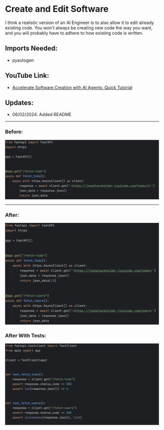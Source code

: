 # **Create and Edit Software**
I think a realistic version of an AI Engineer is to also allow it to edit already existing code.  You won't always be creating new code the way you want, and you will probably have to adhere to how existing code is written.

## Imports Needed:
- pyautogen

## YouTube Link:
- [Accelerate Software Creation with AI Agents: Quick Tutorial](https://youtu.be/tT-I0ImNcQ0)

## Updates:
- 06/02/2024: Added README

---

### Before:
![Before](../repo_images/edit_software_before.png)

---

### After:
![After](../repo_images/edit_software_after.png)

### After With Tests:
![After](../repo_images/edit_software_after_tests.png)

